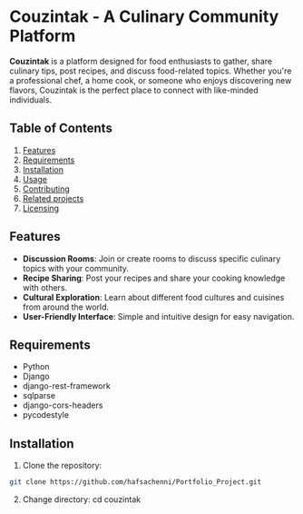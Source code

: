 # Couzintak - A Culinary Community Platform

**Couzintak** is a platform designed for food enthusiasts to gather, share culinary tips, post recipes, and discuss food-related topics. Whether you're a professional chef, a home cook, or someone who enjoys discovering new flavors, Couzintak is the perfect place to connect with like-minded individuals.

## Table of Contents
1. [Features](#features)
2. [Requirements](#requirements)
3. [Installation](#installation)
4. [Usage](#usage)
5. [Contributing](#contributing)
5. [Related projects](#projects)
7. [Licensing](#license)

## Features
- **Discussion Rooms**: Join or create rooms to discuss specific culinary topics with your community.
- **Recipe Sharing**: Post your recipes and share your cooking knowledge with others.
- **Cultural Exploration**: Learn about different food cultures and cuisines from around the world.
- **User-Friendly Interface**: Simple and intuitive design for easy navigation.

## Requirements
- Python
- Django
- django-rest-framework
- sqlparse
- django-cors-headers
- pycodestyle

## Installation

1. Clone the repository:


```bash
git clone https://github.com/hafsachenni/Portfolio_Project.git
```

2. Change directory:
cd couzintak